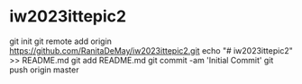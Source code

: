 # iw2023ittepic2
git init
git remote add origin https://github.com/RanitaDeMay/iw2023ittepic2.git
echo "# iw2023ittepic2" >> README.md
git add README.md
git commit -am 'Initial Commit'
git push origin master
